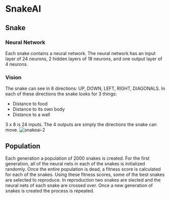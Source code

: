 # SnakeAI

## Snake
### Neural Network
Each snake contains a neural network. The neural network has an input layer of 24 neurons, 2 hidden layers of 18 neurons, and one output layer of 4 neurons. 
### Vision
The snake can see in 8 directions: UP, DOWN, LEFT, RIGHT, DIAGONALS. In each of these directions the snake looks for 3 things:
+ Distance to food
+ Distance to its own body
+ Distance to a wall

3 x 8 is 24 inputs. The 4 outputs are simply the directions the snake can move.
![snakeai-2](https://user-images.githubusercontent.com/36581610/47884783-85299680-de08-11e8-9c0f-cc597d8b2b3b.gif)

## Population
Each generation a population of 2000 snakes is created. For the first generation, all of the neural nets in each of the snakes is initialized randomly. Once the entire population is dead, a fitness score is calculated for each of the snakes. Using these fitness scores, some of the best snakes are selected to reproduce. In reproduction two snakes are slected and the neural nets of each snake are crossed over. Once a new generation of snakes is created the process is repeated.


